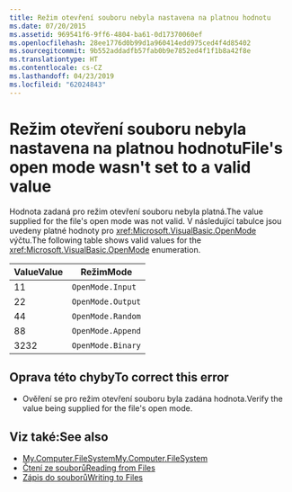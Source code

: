 ```yaml
---
title: Režim otevření souboru nebyla nastavena na platnou hodnotu
ms.date: 07/20/2015
ms.assetid: 969541f6-9ff6-4804-ba61-0d17370060ef
ms.openlocfilehash: 28ee1776d0b99d1a960414edd975ced4f4d85402
ms.sourcegitcommit: 9b552addadfb57fab0b9e7852ed4f1f1b8a42f8e
ms.translationtype: HT
ms.contentlocale: cs-CZ
ms.lasthandoff: 04/23/2019
ms.locfileid: "62024843"
---
```

# <a name="files-open-mode-wasnt-set-to-a-valid-value"></a><span data-ttu-id="38ee1-102">Režim otevření souboru nebyla nastavena na platnou hodnotu</span><span class="sxs-lookup"><span data-stu-id="38ee1-102">File's open mode wasn't set to a valid value</span></span>
<span data-ttu-id="38ee1-103">Hodnota zadaná pro režim otevření souboru nebyla platná.</span><span class="sxs-lookup"><span data-stu-id="38ee1-103">The value supplied for the file's open mode was not valid.</span></span> <span data-ttu-id="38ee1-104">V následující tabulce jsou uvedeny platné hodnoty pro <xref:Microsoft.VisualBasic.OpenMode> výčtu.</span><span class="sxs-lookup"><span data-stu-id="38ee1-104">The following table shows valid values for the <xref:Microsoft.VisualBasic.OpenMode> enumeration.</span></span>  
  
|<span data-ttu-id="38ee1-105">Value</span><span class="sxs-lookup"><span data-stu-id="38ee1-105">Value</span></span>|<span data-ttu-id="38ee1-106">Režim</span><span class="sxs-lookup"><span data-stu-id="38ee1-106">Mode</span></span>|  
|-----------|----------|  
|<span data-ttu-id="38ee1-107">1</span><span class="sxs-lookup"><span data-stu-id="38ee1-107">1</span></span>|`OpenMode.Input`|  
|<span data-ttu-id="38ee1-108">2</span><span class="sxs-lookup"><span data-stu-id="38ee1-108">2</span></span>|`OpenMode.Output`|  
|<span data-ttu-id="38ee1-109">4</span><span class="sxs-lookup"><span data-stu-id="38ee1-109">4</span></span>|`OpenMode.Random`|  
|<span data-ttu-id="38ee1-110">8</span><span class="sxs-lookup"><span data-stu-id="38ee1-110">8</span></span>|`OpenMode.Append`|  
|<span data-ttu-id="38ee1-111">32</span><span class="sxs-lookup"><span data-stu-id="38ee1-111">32</span></span>|`OpenMode.Binary`|  
  
## <a name="to-correct-this-error"></a><span data-ttu-id="38ee1-112">Oprava této chyby</span><span class="sxs-lookup"><span data-stu-id="38ee1-112">To correct this error</span></span>  
  
- <span data-ttu-id="38ee1-113">Ověření se pro režim otevření souboru byla zadána hodnota.</span><span class="sxs-lookup"><span data-stu-id="38ee1-113">Verify the value being supplied for the file's open mode.</span></span>  
  
## <a name="see-also"></a><span data-ttu-id="38ee1-114">Viz také:</span><span class="sxs-lookup"><span data-stu-id="38ee1-114">See also</span></span>

- [<span data-ttu-id="38ee1-115">My.Computer.FileSystem</span><span class="sxs-lookup"><span data-stu-id="38ee1-115">My.Computer.FileSystem</span></span>](xref:Microsoft.VisualBasic.FileIO.FileSystem)
- [<span data-ttu-id="38ee1-116">Čtení ze souborů</span><span class="sxs-lookup"><span data-stu-id="38ee1-116">Reading from Files</span></span>](../../visual-basic/developing-apps/programming/drives-directories-files/reading-from-files.md)
- [<span data-ttu-id="38ee1-117">Zápis do souborů</span><span class="sxs-lookup"><span data-stu-id="38ee1-117">Writing to Files</span></span>](../../visual-basic/developing-apps/programming/drives-directories-files/writing-to-files.md)
